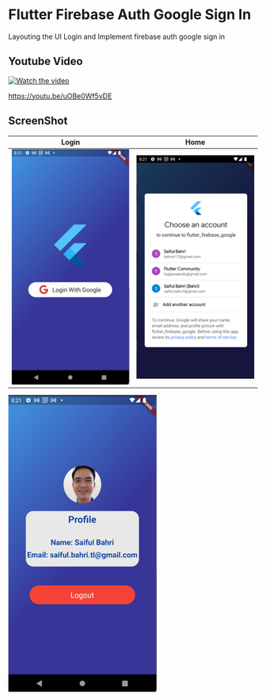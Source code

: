 # Flutter Firebase Auth Google Sign In
Layouting the UI Login and Implement firebase auth google sign in

## Youtube Video

[![Watch the video](https://img.youtube.com/vi/uOBe0Wf5vDE/sddefault.jpg)](https://youtu.be/uOBe0Wf5vDE)

https://youtu.be/uOBe0Wf5vDE


## ScreenShot

| Login        | Home    |
|--------------|-----------|
| <img src="1.png" width="300"/> | <img src="2.png" width="300"/>      |

<img src="3.png" width="300"/>


